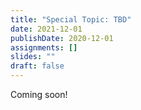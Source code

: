```yaml
---
title: "Special Topic: TBD"
date: 2021-12-01
publishDate: 2020-12-01
assignments: []
slides: ""
draft: false
---
```


Coming soon!
